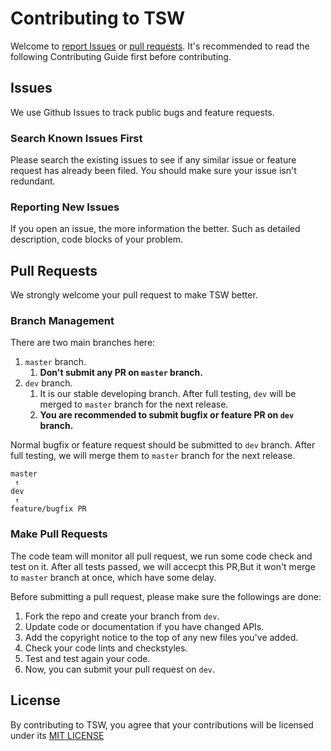 # Contributing to TSW
Welcome to [report Issues](https://github.com/Tencent/TSW/issues) or [pull requests](https://github.com/Tencent/TSW/pulls). It's recommended to read the following Contributing Guide first before contributing. 

## Issues
We use Github Issues to track public bugs and feature requests.

### Search Known Issues First
Please search the existing issues to see if any similar issue or feature request has already been filed. You should make sure your issue isn't redundant.

### Reporting New Issues
If you open an issue, the more information the better. Such as detailed description, code blocks of your problem.

## Pull Requests
We strongly welcome your pull request to make TSW better. 

### Branch Management
There are two main branches here:

1. `master` branch.
	1. **Don't submit any PR on `master` branch.**
2. `dev` branch. 
	1. It is our stable developing branch. After full testing, `dev` will be merged to `master` branch for the next release.
	2. **You are recommended to submit bugfix or feature PR on `dev` branch.**

Normal bugfix or feature request should be submitted to `dev` branch. After full testing, we will merge them to `master` branch for the next release. 

```
master
 ↑
dev   
 ↑ 
feature/bugfix PR
```  

### Make Pull Requests
The code team will monitor all pull request, we run some code check and test on it. After all tests passed, we will accecpt this PR,But it won't merge to `master` branch at once, which have some delay.

Before submitting a pull request, please make sure the followings are done:

1. Fork the repo and create your branch from `dev`.
2. Update code or documentation if you have changed APIs.
3. Add the copyright notice to the top of any new files you've added.
4. Check your code lints and checkstyles.
5. Test and test again your code.
6. Now, you can submit your pull request on `dev`.

## License
By contributing to TSW, you agree that your contributions will be licensed
under its [MIT LICENSE](https://github.com/Tencent/TSW/blob/master/LICENSE)